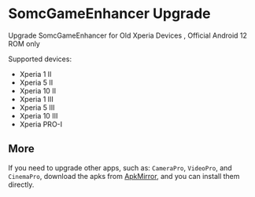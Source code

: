 # SomcGameEnhancer Upgrade

Upgrade SomcGameEnhancer for Old Xperia Devices , Official Android 12 ROM only

Supported devices:
- Xperia 1 II
- Xperia 5 II
- Xperia 10 II 
- Xperia 1 III 
- Xperia 5 III 
- Xperia 10 III 
- Xperia PRO-I

## More

If you need to upgrade other apps, such as: `CameraPro`, `VideoPro`, and `CinemaPro`, download the apks from [ApkMirror](https://www.apkmirror.com/apk/sony-mobile-communications-inc/), and you can install them directly.
